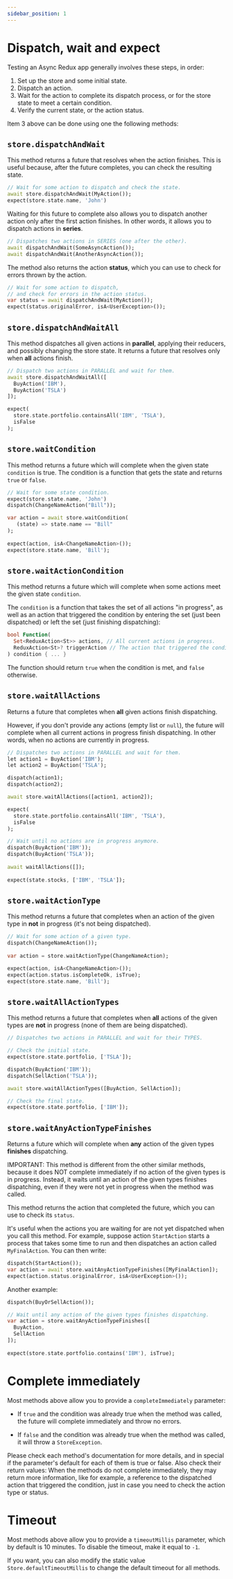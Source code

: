 ```yaml
---
sidebar_position: 1
---
```


# Dispatch, wait and expect

Testing an Async Redux app generally involves these steps, in order:

1. Set up the store and some initial state.
2. Dispatch an action.
3. Wait for the action to complete its dispatch process, or for the store state to meet
   a certain condition.
4. Verify the current state, or the action status.

Item 3 above can be done using one the following methods:

## `store.dispatchAndWait`

This method returns a future that resolves when the action finishes.
This is useful because, after the future completes,
you can check the resulting state.

```dart
// Wait for some action to dispatch and check the state. 
await store.dispatchAndWait(MyAction());
expect(store.state.name, 'John')
```

Waiting for this future to complete also allows you to dispatch another action only after
the first action finishes. In other words, it allows you to dispatch actions in **series**.

```dart
// Dispatches two actions in SERIES (one after the other).
await dispatchAndWait(SomeAsyncAction());
await dispatchAndWait(AnotherAsyncAction());
```

The method also returns the action **status**, which you can use to check for errors
thrown by the action.

```dart
// Wait for some action to dispatch, 
// and check for errors in the action status. 
var status = await dispatchAndWait(MyAction());
expect(status.originalError, isA<UserException>());
```

## `store.dispatchAndWaitAll`

This method dispatches all given actions in **parallel**, applying their reducers, and possibly
changing the store state. It returns a future that resolves only when **all** actions finish.

```dart
// Dispatch two actions in PARALLEL and wait for them.
await store.dispatchAndWaitAll([
  BuyAction('IBM'), 
  BuyAction('TSLA')
]);

expect(
  store.state.portfolio.containsAll('IBM', 'TSLA'), 
  isFalse
);
```

## `store.waitCondition`

This method returns a future which will complete when the given state `condition` is true.
The condition is a function that gets the state and returns `true` or `false`.

```dart
// Wait for some state condition.
expect(store.state.name, 'John')               
dispatch(ChangeNameAction("Bill"));

var action = await store.waitCondition(
   (state) => state.name == "Bill"
);
   
expect(action, isA<ChangeNameAction>());
expect(store.state.name, 'Bill');
```

## `store.waitActionCondition`

This method returns a future which will complete when some actions meet the given state `condition`.

The `condition` is a function that takes the set of all actions "in progress",
as well as an action that triggered the condition by entering the set (just been dispatched)
or left the set (just finishing dispatching):

```dart
bool Function(
  Set<ReduxAction<St>> actions, // All current actions in progress. 
  ReduxAction<St>? triggerAction // The action that triggered the condition.
) condition { ... }
```

The function should return `true` when the condition is met, and `false`
otherwise.

## `store.waitAllActions`

Returns a future that completes when **all** given actions finish dispatching.

However, if you don't provide any actions (empty list or `null`), the future will complete
when all current actions in progress finish dispatching. In other words, when no actions are
currently in progress.

```dart
// Dispatches two actions in PARALLEL and wait for them.
let action1 = BuyAction('IBM');
let action2 = BuyAction('TSLA');

dispatch(action1);
dispatch(action2);

await store.waitAllActions([action1, action2]);

expect(
  store.state.portfolio.containsAll('IBM', 'TSLA'), 
  isFalse
);
```

```dart
// Wait until no actions are in progress anymore.
dispatch(BuyAction('IBM'));
dispatch(BuyAction('TSLA')); 
 
await waitAllActions([]);
                 
expect(state.stocks, ['IBM', 'TSLA']);
```

## `store.waitActionType`

This method returns a future that completes when an action of the given type in **not** in
progress (it's not being dispatched).

```dart
// Wait for some action of a given type.
dispatch(ChangeNameAction());
 
var action = store.waitActionType(ChangeNameAction);

expect(action, isA<ChangeNameAction>());
expect(action.status.isCompleteOk, isTrue);
expect(store.state.name, 'Bill');
```

## `store.waitAllActionTypes`

This method returns a future that completes when **all** actions of the given types are **not** in
progress (none of them are being dispatched).

```dart
// Dispatches two actions in PARALLEL and wait for their TYPES.

// Check the initial state.
expect(store.state.portfolio, ['TSLA']);

dispatch(BuyAction('IBM'));
dispatch(SellAction('TSLA'));

await store.waitAllActionTypes([BuyAction, SellAction]);

// Check the final state.
expect(store.state.portfolio, ['IBM']);               
```

## `store.waitAnyActionTypeFinishes`

Returns a future which will complete when **any** action of the given types **finishes**
dispatching.

IMPORTANT: This method is different from the other similar methods, because
it does NOT complete immediately if no action of the given types is in progress.
Instead, it waits until an action of the given types finishes dispatching, even if they
were not yet in progress when the method was called.

This method returns the action that completed the future, which you can use to check
its `status`.

It's useful when the actions you are waiting for are not yet dispatched when you call this
method. For example, suppose action `StartAction` starts a process that takes some time
to run and then dispatches an action called `MyFinalAction`. You can then write:

```dart
dispatch(StartAction());
var action = await store.waitAnyActionTypeFinishes([MyFinalAction]);
expect(action.status.originalError, isA<UserException>());
```

Another example:

```dart
dispatch(BuyOrSellAction());

// Wait until any action of the given types finishes dispatching.   
var action = store.waitAnyActionTypeFinishes([
  BuyAction, 
  SellAction
]);
  
expect(store.state.portfolio.contains('IBM'), isTrue);
```

# Complete immediately

Most methods above allow you to provide a `completeImmediately` parameter:

* If `true` and the condition was already true when the method was called,
  the future will complete immediately and throw no errors.

* If `false` and the condition was already true when
  the method was called, it will throw a `StoreException`.

Please check each method's documentation for more details, and in special if the parameter's
default for each of them is true or false. Also check their return values: When the methods do not
complete immediately, they may return more information, like for example, a reference to the
dispatched action that triggered the condition, just in case you need to check the action type or
status.

# Timeout

Most methods above allow you to provide a `timeoutMillis` parameter, which by default is 10 minutes.
To disable the timeout, make it equal to `-1`.

If you want, you can also modify the static value `Store.defaultTimeoutMillis` to change the
default timeout for all methods.
